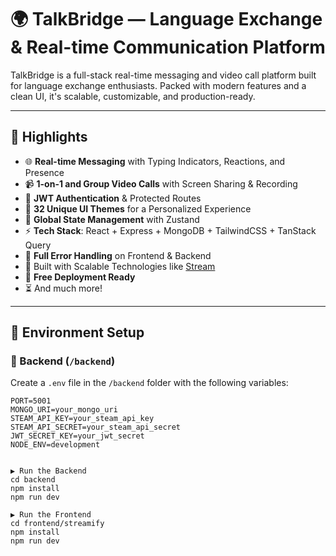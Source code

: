 # 🌍 TalkBridge — Language Exchange & Real-time Communication Platform

TalkBridge is a full-stack real-time messaging and video call platform built for language exchange enthusiasts. Packed with modern features and a clean UI, it's scalable, customizable, and production-ready.

---

## 🚀 Highlights

- 🌐 **Real-time Messaging** with Typing Indicators, Reactions, and Presence
- 📹 **1-on-1 and Group Video Calls** with Screen Sharing & Recording
- 🔐 **JWT Authentication** & Protected Routes
- 🎨 **32 Unique UI Themes** for a Personalized Experience
- 🧠 **Global State Management** with Zustand
- ⚡ **Tech Stack**: React + Express + MongoDB + TailwindCSS + TanStack Query
- 🧪 **Full Error Handling** on Frontend & Backend
- 🎯 Built with Scalable Technologies like [Stream](https://getstream.io)
- 🚀 **Free Deployment Ready**
- ⏳ And much more!

---

## 🧪 Environment Setup

### 🔧 Backend (`/backend`)

Create a `.env` file in the `/backend` folder with the following variables:

```env
PORT=5001
MONGO_URI=your_mongo_uri
STEAM_API_KEY=your_steam_api_key
STEAM_API_SECRET=your_steam_api_secret
JWT_SECRET_KEY=your_jwt_secret
NODE_ENV=development


▶️ Run the Backend
cd backend
npm install
npm run dev

▶️ Run the Frontend
cd frontend/streamify
npm install
npm run dev
